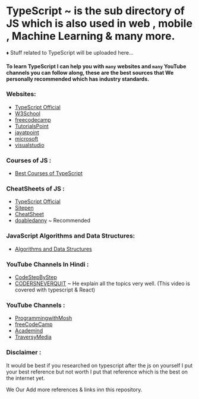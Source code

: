 # TypeScript ~ is the sub directory of JS which is also used in web , mobile , Machine Learning & many more.

♦ Stuff related to TypeScript will be uploaded here...

#### To learn TypeScript I can help you with `many` websites and `many` YouTube channels you can follow along, these are the best sources that We personally recommended which has industry standards.

### Websites:

- [TypeScript Official](https://www.typescriptlang.org/)
- [W3School](https://www.w3schools.com/typescript/)
- [freecodecamp](https://www.freecodecamp.org/news/learn-typescript-beginners-guide/)
- [TutorialsPoint](https://www.tutorialspoint.com/typescript/index.htm)
- [javatpoint](https://www.javatpoint.com/typescript-tutorial)
- [microsoft](https://devblogs.microsoft.com/typescript/)
- [visualstudio](https://code.visualstudio.com/docs/languages/typescript)

### Courses of JS :

- [Best Courses of TypeScript](https://medium.com/javarevisited/7-best-courses-to-learn-typescript-in-depth-58439e1ce729)

### CheatSheets of JS :

- [TypeScript Official](https://www.typescriptlang.org/cheatsheets)
- [Sitepen](https://www.sitepen.com/blog/typescript-cheat-sheet)
- [CheatSheet](https://rmolinamir.github.io/typescript-cheatsheet/)
- [doabledanny](https://www.doabledanny.com/typescript-cheat-sheet) ~ Recommended

### JavaScript Algorithms and Data Structures:

- [Algorithms and Data Structures](https://github.com/FSou1/typescript-algorithms)

### YouTube Channels In Hindi :

- [CodeStepByStep](https://www.youtube.com/watch?v=SVFjgV2F_io&list=PL8p2I9GklV44eT51JPju4LsTQlce6DPtx&ab_channel=CodeStepByStep)
- [CODERSNEVERQUIT](https://www.youtube.com/watch?v=c8TJmoRL67w&t=1388s&ab_channel=CODERSNEVERQUIT) ~ He explain all the topics very well. (This video is covered with typescript & React)

### YouTube Channels :

- [ProgrammingwithMosh](https://www.youtube.com/watch?v=d56mG7DezGs&t=675s&ab_channel=ProgrammingwithMosh)
- [freeCodeCamp](https://www.youtube.com/watch?v=gp5H0Vw39yw&ab_channel=freeCodeCamp.org)
- [Academind](https://www.youtube.com/watch?v=BwuLxPH8IDs&ab_channel=Academind)
- [TraversyMedia](https://www.youtube.com/watch?v=BCg4U1FzODs&t=52s&ab_channel=TraversyMedia)

### Disclaimer :

It would be best if you researched on typescript after the js on yourself I put your best reference but not worth I put that reference which is the best on the internet yet.

We Our Add more references & links inn this repository.

